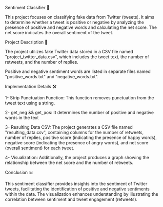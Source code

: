 Sentiment Classifier 💬

This project focuses on classifying fake data from Twitter (tweets). It aims to determine whether a tweet is positive or negative by analyzing the presence of positive and negative words and calculating the net score. The net score indicates the overall sentiment of the tweet.

Project Description 📝

The project utilizes fake Twitter data stored in a CSV file named "project_twitter_data.csv", which includes the tweet text, the number of retweets, and the number of replies.

Positive and negative sentiment words are listed in separate files named "positive_words.txt" and "negative_words.txt".

Implementation Details 🛠️

1- Strip Punctuation Function: This function removes punctuation from the tweet text using a string.

2- get_neg && get_pos: It  determines the number of positive and negative words in the text

3- Resulting Data CSV: The project generates a CSV file named "resulting_data.csv", containing columns for the number of retweets, number of replies, positive score (indicating the presence of happy words), negative score (indicating the presence of angry words), and net score (overall sentiment) for each tweet.

4- Visualization: Additionally, the project produces a graph showing the relationship between the net score and the number of retweets.

Conclusion 📊

This sentiment classifier provides insights into the sentiment of Twitter tweets, facilitating the identification of positive and negative sentiments within the data. The visualization enhances understanding by illustrating the correlation between sentiment and tweet engagement (retweets).




